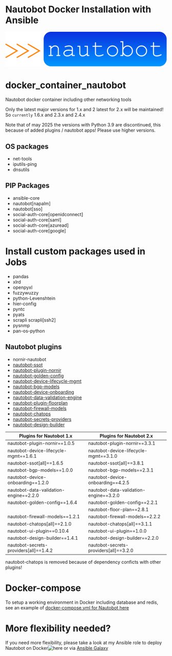# Nautobot Docker Installation with Ansible

![Nautobot Logo](https://raw.githubusercontent.com/nautobot/nautobot/develop/nautobot/docs/nautobot_logo.svg)


# docker_container_nautobot
Nautobot docker container including other networking tools

Only the latest major versions for 1.x and 2 latest for 2.x will be maintained! So `currently` 1.6.x and 2.3.x and 2.4.x

Note that of may 2025 the versions with Python 3.9 are discontinued, this because of added plugins / nautobot apps! 
Please use higher versions.

## OS packages
* net-tools 
* iputils-ping  
* dnsutils

## PIP Packages
* ansible-core
* nautobot[napalm]
* nautobot[sso]
* social-auth-core[openidconnect]
* social-auth-core[saml]
* social-auth-core[azuread]
* social-auth-core[google]

# Install custom packages used in Jobs
* pandas
* xlrd
* openpyxl
* fuzzywuzzy
* python-Levenshtein
* hier-config
* pyntc
* pyats
* scrapli scrapli[ssh2]
* pysnmp
* pan-os-python


## Nautobot plugins
* nornir-nautobot
* [nautobot-ssot](https://docs.nautobot.com/projects/ssot/en/latest/)
* [nautobot-plugin-nornir](https://docs.nautobot.com/projects/plugin-nornir/en/latest/)
* [nautobot-golden-config](https://docs.nautobot.com/projects/golden-config/en/latest/)
* [nautobot-device-lifecycle-mgmt](https://docs.nautobot.com/projects/device-lifecycle/en/latest/)
* [nautobot-bgp-models](https://docs.nautobot.com/projects/bgp-models/en/latest/)
* [nautobot-device-onboarding](https://docs.nautobot.com/projects/device-onboarding/en/latest/)
* [nautobot-data-validation-engine]()
* [nautobot-plugin-floorplan](https://docs.nautobot.com/projects/floor-plan/en/latest/)
* [nautobot-firewall-models](https://docs.nautobot.com/projects/firewall-models/en/latest/)
* [nautobot-chatops](https://docs.nautobot.com/projects/chatops/en/latest/)
* [nautobot-secrets-providers](https://docs.nautobot.com/projects/secrets-providers/en/latest/)
* [nautobot-design-builder](https://docs.nautobot.com/projects/design-builder/en/latest/)

| Plugins for Nautobot 1.x               | Plugins for Nautobot 2.x               |
|----------------------------------------|----------------------------------------|
| nautobot-plugin-nornir==1.0.5          | nautobot-plugin-nornir==3.3.1          |
| nautobot-device-lifecycle-mgmt==1.6.1  | nautobot-device-lifecycle-mgmt==3.1.0  |
| nautobot-ssot[all]==1.6.5              | nautobot-ssot[all]==3.8.1              |
| nautobot-bgp-models==1.0.0             | nautobot-bgp-models==2.3.1             |
| nautobot-device-onboarding==1.2.0      | nautobot-device-onboarding==4.2.5      |
| nautobot-data-validation-engine==2.2.0 | nautobot-data-validation-engine==3.2.0 | 
| nautobot-golden-config==1.6.4          | nautobot-golden-config==2.2.1          | 
|                                        | nautobot-floor-plan==2.8.1             | 
| nautobot-firewall-models==1.2.1        | nautobot-firewall-models==2.2.2        | 
| nautobot-chatops[all]==2.1.0           | nautobot-chatops[all]==3.1.1           | 
| nautobot-ui-plugin==0.10.4             | nautobot-ui-plugin==1.0.0              | 
| nautobot-design-builder==1.4.1         | nautobot-design-builder==2.2.0         | 
| nautobot-secrets-providers[all]==1.4.2 | nautobot-secrets-providers[all]==3.2.0 |

nautobot-chatops is removed because of dependency conficts with other plugins!









# Docker-compose
To setup a working environment in Docker including database and redis, see an example of [docker-compose.yml for Nautobot here](https://gist.github.com/bsmeding/d60cf4f23519c75ca2339148d6efd7fe)

# More flexibility needed?
If you need more flexibility, please take a look at my Ansible role to deploy Nautobot on Docker![here](https://github.com/bsmeding/ansible_role_nautobot_docker) or via [Ansible Galaxy](https://galaxy.ansible.com/ui/standalone/roles/bsmeding/nautobot_docker/)